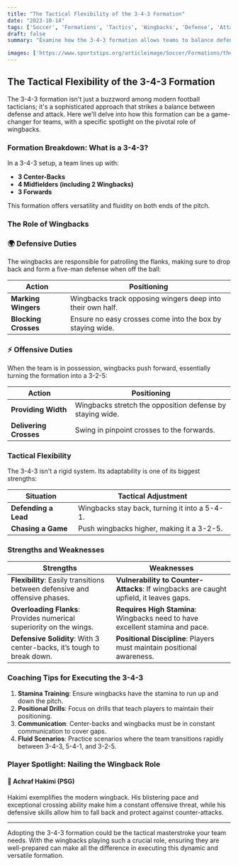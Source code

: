 ```yaml
---
title: "The Tactical Flexibility of the 3-4-3 Formation"
date: "2023-10-14"
tags: ['Soccer', 'Formations', 'Tactics', 'Wingbacks', 'Defense', 'Attack', 'Coaching', 'Player Development', 'Strategy']
draft: false
summary: "Examine how the 3-4-3 formation allows teams to balance defense and attack, focusing on the pivotal role of wingbacks."

images: ['https://www.sportstips.org/articleimage/Soccer/Formations/the_tactical_flexibility_of_the_3_4_3_formation.webp']
---
```


## The Tactical Flexibility of the 3-4-3 Formation

The 3-4-3 formation isn't just a buzzword among modern football tacticians; it's a sophisticated approach that strikes a balance between defense and attack. Here we'll delve into how this formation can be a game-changer for teams, with a specific spotlight on the pivotal role of wingbacks.

### Formation Breakdown: What is a 3-4-3?

In a 3-4-3 setup, a team lines up with:

- **3 Center-Backs**
- **4 Midfielders (including 2 Wingbacks)**
- **3 Forwards**

This formation offers versatility and fluidity on both ends of the pitch.

### The Role of Wingbacks

### 🌍 **Defensive Duties**

The wingbacks are responsible for patrolling the flanks, making sure to drop back and form a five-man defense when off the ball:

| Action          | Positioning                      |
|-----------------|----------------------------------|
| **Marking Wingers** | Wingbacks track opposing wingers deep into their own half. |
| **Blocking Crosses** | Ensure no easy crosses come into the box by staying wide. |

### ⚡ **Offensive Duties**

When the team is in possession, wingbacks push forward, essentially turning the formation into a 3-2-5:

| Action                 | Positioning                          |
|------------------------|--------------------------------------|
| **Providing Width**     | Wingbacks stretch the opposition defense by staying wide. |
| **Delivering Crosses** | Swing in pinpoint crosses to the forwards. |

### Tactical Flexibility

The 3-4-3 isn't a rigid system. Its adaptability is one of its biggest strengths:

| Situation         | Tactical Adjustment                 |
|--------------------|------------------------------------|
| **Defending a Lead** | Wingbacks stay back, turning it into a 5-4-1. |
| **Chasing a Game**  | Push wingbacks higher, making it a 3-2-5. |

### Strengths and Weaknesses

| Strengths                                         | Weaknesses                                   |
|--------------------------------------------------|---------------------------------------------|
| **Flexibility**: Easily transitions between defensive and offensive phases. | **Vulnerability to Counter-Attacks**: If wingbacks are caught upfield, it leaves gaps. |
| **Overloading Flanks**: Provides numerical superiority on the wings. | **Requires High Stamina**: Wingbacks need to have excellent stamina and pace. |
| **Defensive Solidity**: With 3 center-backs, it’s tough to break down. | **Positional Discipline**: Players must maintain positional awareness. |

### Coaching Tips for Executing the 3-4-3

1. **Stamina Training**: Ensure wingbacks have the stamina to run up and down the pitch.
2. **Positional Drills**: Focus on drills that teach players to maintain their positioning.
3. **Communication**: Center-backs and wingbacks must be in constant communication to cover gaps.
4. **Fluid Scenarios**: Practice scenarios where the team transitions rapidly between 3-4-3, 5-4-1, and 3-2-5.

### Player Spotlight: Nailing the Wingback Role

#### 🔹 **Achraf Hakimi (PSG)**

Hakimi exemplifies the modern wingback. His blistering pace and exceptional crossing ability make him a constant offensive threat, while his defensive skills allow him to fall back and protect against counter-attacks.

---

Adopting the 3-4-3 formation could be the tactical masterstroke your team needs. With the wingbacks playing such a crucial role, ensuring they are well-prepared can make all the difference in executing this dynamic and versatile formation.